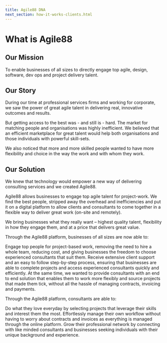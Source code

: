 ```yaml
---
title: Agile88 DNA
next_section: how-it-works-clients.html
---
```


What is Agile88
==================

Our Mission
----------------

To enable businesses of all sizes to directly engage top agile, design, software, dev ops and project delivery talent.

Our Story
-------------


During our time at professional services firms and working for corporate, we saw the power of great agile talent in delivering real, innovative outcomes and results.

But getting access to the best was - and still is - hard. The market for matching people and organisations was highly inefficient. We believed that an efficient marketplace for great talent would help both organisations and those individuals with powerful skill-sets.

We also noticed that more and more skilled people wanted to have more flexibility and choice in the way the work and with whom they work.

Our Solution
--------------

We knew that technology would empower a new way of delivering consulting services and we created Agile88.

Agile88 allows businesses to engage top agile talent for project-work. We find the best people, stripped away the overhead and inefficiencies and put it on a digital platform to allow clients and consultants to come together in a flexible way to deliver great work (on-site and remotely).

We bring businesses what they really want – highest quality talent, flexibility in how they engage them, and at a price that delivers great value.

Through the Agile88 platform, businesses of all sizes are now able to:

Engage top people for project-based work, removing the need to hire a whole team, reducing cost, and giving businesses the freedom to choose experienced consultants that suit them.
Receive extensive client support and an easy to follow step-by-step process, ensuring that businesses are able to complete projects and access experienced consultants quickly and efficiently.
At the same time, we wanted to provide consultants with an end to end solution that enables them to work more flexibly and source projects that made them tick, without all the hassle of managing contracts, invoicing and payments.

Through the Agile88 platform, consultants are able to:

Do what they love everyday by selecting projects that leverage their skills and interest them the most.
Effortlessly manage their own workflow without having to worry about contracts and invoices as everything is managed through the online platform.
Grow their professional network by connecting with like minded consultants and businesses seeking individuals with their unique background and experience.

